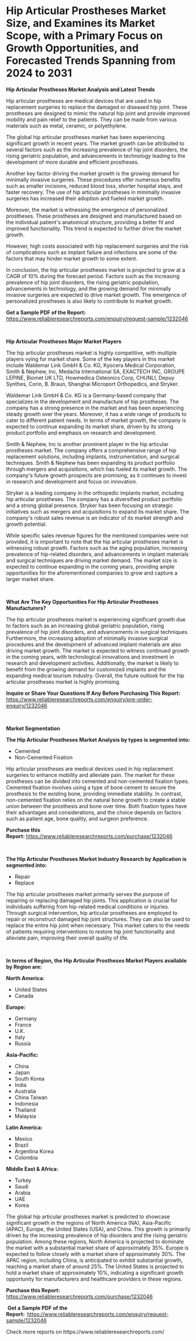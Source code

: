 <p><h1>Hip Articular Prostheses Market Size, and Examines its Market Scope, with a Primary Focus on Growth Opportunities, and Forecasted Trends Spanning from 2024 to 2031</h1></p><p><strong>Hip Articular Prostheses Market Analysis and Latest Trends</strong></p>
<p><p>Hip articular prostheses are medical devices that are used in hip replacement surgeries to replace the damaged or diseased hip joint. These prostheses are designed to mimic the natural hip joint and provide improved mobility and pain relief to the patients. They can be made from various materials such as metal, ceramic, or polyethylene.</p><p>The global hip articular prostheses market has been experiencing significant growth in recent years. The market growth can be attributed to several factors such as the increasing prevalence of hip joint disorders, the rising geriatric population, and advancements in technology leading to the development of more durable and efficient prostheses.</p><p>Another key factor driving the market growth is the growing demand for minimally invasive surgeries. These procedures offer numerous benefits such as smaller incisions, reduced blood loss, shorter hospital stays, and faster recovery. The use of hip articular prostheses in minimally invasive surgeries has increased their adoption and fueled market growth.</p><p>Moreover, the market is witnessing the emergence of personalized prostheses. These prostheses are designed and manufactured based on the individual patient's anatomical structure, providing a better fit and improved functionality. This trend is expected to further drive the market growth.</p><p>However, high costs associated with hip replacement surgeries and the risk of complications such as implant failure and infections are some of the factors that may hinder market growth to some extent.</p><p>In conclusion, the hip articular prostheses market is projected to grow at a CAGR of 10% during the forecast period. Factors such as the increasing prevalence of hip joint disorders, the rising geriatric population, advancements in technology, and the growing demand for minimally invasive surgeries are expected to drive market growth. The emergence of personalized prostheses is also likely to contribute to market growth.</p></p>
<p><strong>Get a Sample PDF of the Report:&nbsp;</strong> <a href="https://www.reliableresearchreports.com/enquiry/request-sample/1232046">https://www.reliableresearchreports.com/enquiry/request-sample/1232046</a></p>
<p>&nbsp;</p>
<p><strong>Hip Articular Prostheses Major Market Players</strong></p>
<p><p>The hip articular prostheses market is highly competitive, with multiple players vying for market share. Some of the key players in this market include Waldemar Link GmbH & Co. KG, Kyocera Medical Corporation, Smith & Nephew, Inc, Medacta International SA, EXACTECH INC, GROUPE LEPINE, Biomet UK LTD, Howmedica Osteonics Corp, CHUNLI, Depuy Synthes, Corin, B. Braun, Shanghai Microport Orthopedics, and Stryker.</p><p>Waldemar Link GmbH & Co. KG is a Germany-based company that specializes in the development and manufacture of hip prostheses. The company has a strong presence in the market and has been experiencing steady growth over the years. Moreover, it has a wide range of products to cater to different patient needs. In terms of market growth, the company is expected to continue expanding its market share, driven by its strong product portfolio and emphasis on research and development.</p><p>Smith & Nephew, Inc is another prominent player in the hip articular prostheses market. The company offers a comprehensive range of hip replacement solutions, including implants, instrumentation, and surgical techniques. Smith & Nephew has been expanding its product portfolio through mergers and acquisitions, which has fueled its market growth. The company's future growth prospects are promising, as it continues to invest in research and development and focus on innovation.</p><p>Stryker is a leading company in the orthopedic implants market, including hip articular prostheses. The company has a diversified product portfolio and a strong global presence. Stryker has been focusing on strategic initiatives such as mergers and acquisitions to expand its market share. The company's robust sales revenue is an indicator of its market strength and growth potential.</p><p>While specific sales revenue figures for the mentioned companies were not provided, it is important to note that the hip articular prostheses market is witnessing robust growth. Factors such as the aging population, increasing prevalence of hip-related disorders, and advancements in implant materials and surgical techniques are driving market demand. The market size is expected to continue expanding in the coming years, providing ample opportunities for the aforementioned companies to grow and capture a larger market share.</p></p>
<p>&nbsp;</p>
<p><strong>What Are The Key Opportunities For Hip Articular Prostheses Manufacturers?</strong></p>
<p><p>The hip articular prostheses market is experiencing significant growth due to factors such as an increasing global geriatric population, rising prevalence of hip joint disorders, and advancements in surgical techniques. Furthermore, the increasing adoption of minimally invasive surgical procedures and the development of advanced implant materials are also driving market growth. The market is expected to witness continued growth in the coming years, with technological innovations and investment in research and development activities. Additionally, the market is likely to benefit from the growing demand for customized implants and the expanding medical tourism industry. Overall, the future outlook for the hip articular prostheses market is highly promising.</p></p>
<p><strong>Inquire or Share Your Questions If Any Before Purchasing This Report:</strong> <a href="https://www.reliableresearchreports.com/enquiry/pre-order-enquiry/1232046">https://www.reliableresearchreports.com/enquiry/pre-order-enquiry/1232046</a></p>
<p>&nbsp;</p>
<p><strong>Market Segmentation</strong></p>
<p><strong>The Hip Articular Prostheses Market Analysis by types is segmented into:</strong></p>
<p><ul><li>Cemented</li><li>Non-Cemented Fixation</li></ul></p>
<p><p>Hip articular prostheses are medical devices used in hip replacement surgeries to enhance mobility and alleviate pain. The market for these prostheses can be divided into cemented and non-cemented fixation types. Cemented fixation involves using a type of bone cement to secure the prosthesis to the existing bone, providing immediate stability. In contrast, non-cemented fixation relies on the natural bone growth to create a stable union between the prosthesis and bone over time. Both fixation types have their advantages and considerations, and the choice depends on factors such as patient age, bone quality, and surgeon preference.</p></p>
<p><strong>Purchase this Report:&nbsp;</strong><a href="https://www.reliableresearchreports.com/purchase/1232046">https://www.reliableresearchreports.com/purchase/1232046</a></p>
<p>&nbsp;</p>
<p><strong>The Hip Articular Prostheses Market Industry Research by Application is segmented into:</strong></p>
<p><ul><li>Repair</li><li>Replace</li></ul></p>
<p><p>The hip articular prostheses market primarily serves the purpose of repairing or replacing damaged hip joints. This application is crucial for individuals suffering from hip-related medical conditions or injuries. Through surgical intervention, hip articular prostheses are employed to repair or reconstruct damaged hip joint structures. They can also be used to replace the entire hip joint when necessary. This market caters to the needs of patients requiring interventions to restore hip joint functionality and alleviate pain, improving their overall quality of life.</p></p>
<p>&nbsp;</p>
<p><strong>In terms of Region, the Hip Articular Prostheses Market Players available by Region are:</strong></p>
<p>
    <p> <strong> North America: </strong>
        <ul>
            <li>United States</li>
            <li>Canada</li>
        </ul>
        </p> 
    <p> <strong> Europe: </strong>
        <ul>
            <li>Germany</li>
            <li>France</li>
            <li>U.K.</li>
            <li>Italy</li>
            <li>Russia</li>
        </ul>
        </p> 
    <p> <strong> Asia-Pacific: </strong>
        <ul>
            <li>China</li>
            <li>Japan</li>
            <li>South Korea</li>
            <li>India</li>
            <li>Australia</li>
            <li>China Taiwan</li>
            <li>Indonesia</li>
            <li>Thailand</li>
            <li>Malaysia</li>
        </ul>
        </p> 
    <p> <strong> Latin America: </strong>
        <ul>
            <li>Mexico</li>
            <li>Brazil</li>
            <li>Argentina Korea</li>
            <li>Colombia</li>
        </ul>
        </p> 
    <p> <strong> Middle East & Africa: </strong>
        <ul>
            <li>Turkey</li>
            <li>Saudi</li>
            <li>Arabia</li>
            <li>UAE</li>
            <li>Korea</li>
        </ul>
    </p>
    </p>
<p><p>The global hip articular prostheses market is predicted to showcase significant growth in the regions of North America (NA), Asia-Pacific (APAC), Europe, the United States (USA), and China. This growth is primarily driven by the increasing prevalence of hip disorders and the rising geriatric population. Among these regions, North America is projected to dominate the market with a substantial market share of approximately 35%. Europe is expected to follow closely with a market share of approximately 30%. The APAC region, including China, is anticipated to exhibit substantial growth, reaching a market share of around 25%. The United States is projected to hold a market share of approximately 10%, indicating a significant growth opportunity for manufacturers and healthcare providers in these regions.</p></p>
<p><strong>Purchase this Report: </strong><a href="https://www.reliableresearchreports.com/purchase/1232046">https://www.reliableresearchreports.com/purchase/1232046</a></p>
<p>&nbsp;<strong>Get a Sample PDF of the Report:&nbsp;&nbsp;</strong><a href="https://www.reliableresearchreports.com/enquiry/request-sample/1232046">https://www.reliableresearchreports.com/enquiry/request-sample/1232046</a></p>
<p><strong></strong></p>
<p>Check more reports on https://www.reliableresearchreports.com/</p>